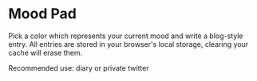 # Mood Pad

Pick a color which represents your current mood and write a blog-style entry.
All entries are stored in your browser's local storage, clearing your cache will erase them.

Recommended use: diary or private twitter
